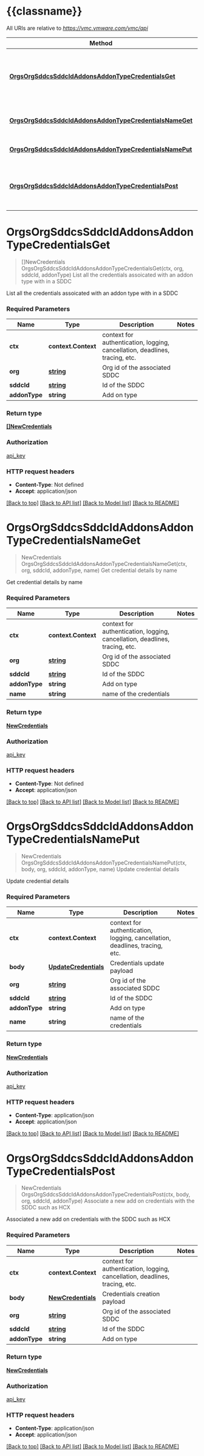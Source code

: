 # {{classname}}

All URIs are relative to *https://vmc.vmware.com/vmc/api*

Method | HTTP request | Description
------------- | ------------- | -------------
[**OrgsOrgSddcsSddcIdAddonsAddonTypeCredentialsGet**](AddonsApi.md#OrgsOrgSddcsSddcIdAddonsAddonTypeCredentialsGet) | **Get** /orgs/{org}/sddcs/{sddcId}/addons/{addonType}/credentials | List all the credentials assoicated with an addon type with in a SDDC
[**OrgsOrgSddcsSddcIdAddonsAddonTypeCredentialsNameGet**](AddonsApi.md#OrgsOrgSddcsSddcIdAddonsAddonTypeCredentialsNameGet) | **Get** /orgs/{org}/sddcs/{sddcId}/addons/{addonType}/credentials/{name} | Get credential details by name
[**OrgsOrgSddcsSddcIdAddonsAddonTypeCredentialsNamePut**](AddonsApi.md#OrgsOrgSddcsSddcIdAddonsAddonTypeCredentialsNamePut) | **Put** /orgs/{org}/sddcs/{sddcId}/addons/{addonType}/credentials/{name} | Update credential details
[**OrgsOrgSddcsSddcIdAddonsAddonTypeCredentialsPost**](AddonsApi.md#OrgsOrgSddcsSddcIdAddonsAddonTypeCredentialsPost) | **Post** /orgs/{org}/sddcs/{sddcId}/addons/{addonType}/credentials | Associate a new add on credentials with the SDDC such as HCX

# **OrgsOrgSddcsSddcIdAddonsAddonTypeCredentialsGet**
> []NewCredentials OrgsOrgSddcsSddcIdAddonsAddonTypeCredentialsGet(ctx, org, sddcId, addonType)
List all the credentials assoicated with an addon type with in a SDDC

List all the credentials assoicated with an addon type with in a SDDC

### Required Parameters

Name | Type | Description  | Notes
------------- | ------------- | ------------- | -------------
 **ctx** | **context.Context** | context for authentication, logging, cancellation, deadlines, tracing, etc.
  **org** | [**string**](.md)| Org id of the associated SDDC | 
  **sddcId** | [**string**](.md)| Id of the SDDC | 
  **addonType** | **string**| Add on type | 

### Return type

[**[]NewCredentials**](NewCredentials.md)

### Authorization

[api_key](../README.md#api_key)

### HTTP request headers

 - **Content-Type**: Not defined
 - **Accept**: application/json

[[Back to top]](#) [[Back to API list]](../README.md#documentation-for-api-endpoints) [[Back to Model list]](../README.md#documentation-for-models) [[Back to README]](../README.md)

# **OrgsOrgSddcsSddcIdAddonsAddonTypeCredentialsNameGet**
> NewCredentials OrgsOrgSddcsSddcIdAddonsAddonTypeCredentialsNameGet(ctx, org, sddcId, addonType, name)
Get credential details by name

Get credential details by name

### Required Parameters

Name | Type | Description  | Notes
------------- | ------------- | ------------- | -------------
 **ctx** | **context.Context** | context for authentication, logging, cancellation, deadlines, tracing, etc.
  **org** | [**string**](.md)| Org id of the associated SDDC | 
  **sddcId** | [**string**](.md)| Id of the SDDC | 
  **addonType** | **string**| Add on type | 
  **name** | **string**| name of the credentials | 

### Return type

[**NewCredentials**](NewCredentials.md)

### Authorization

[api_key](../README.md#api_key)

### HTTP request headers

 - **Content-Type**: Not defined
 - **Accept**: application/json

[[Back to top]](#) [[Back to API list]](../README.md#documentation-for-api-endpoints) [[Back to Model list]](../README.md#documentation-for-models) [[Back to README]](../README.md)

# **OrgsOrgSddcsSddcIdAddonsAddonTypeCredentialsNamePut**
> NewCredentials OrgsOrgSddcsSddcIdAddonsAddonTypeCredentialsNamePut(ctx, body, org, sddcId, addonType, name)
Update credential details

Update credential details

### Required Parameters

Name | Type | Description  | Notes
------------- | ------------- | ------------- | -------------
 **ctx** | **context.Context** | context for authentication, logging, cancellation, deadlines, tracing, etc.
  **body** | [**UpdateCredentials**](UpdateCredentials.md)| Credentials update payload | 
  **org** | [**string**](.md)| Org id of the associated SDDC | 
  **sddcId** | [**string**](.md)| Id of the SDDC | 
  **addonType** | **string**| Add on type | 
  **name** | **string**| name of the credentials | 

### Return type

[**NewCredentials**](NewCredentials.md)

### Authorization

[api_key](../README.md#api_key)

### HTTP request headers

 - **Content-Type**: application/json
 - **Accept**: application/json

[[Back to top]](#) [[Back to API list]](../README.md#documentation-for-api-endpoints) [[Back to Model list]](../README.md#documentation-for-models) [[Back to README]](../README.md)

# **OrgsOrgSddcsSddcIdAddonsAddonTypeCredentialsPost**
> NewCredentials OrgsOrgSddcsSddcIdAddonsAddonTypeCredentialsPost(ctx, body, org, sddcId, addonType)
Associate a new add on credentials with the SDDC such as HCX

Associated a new add on credentials with the SDDC such as HCX

### Required Parameters

Name | Type | Description  | Notes
------------- | ------------- | ------------- | -------------
 **ctx** | **context.Context** | context for authentication, logging, cancellation, deadlines, tracing, etc.
  **body** | [**NewCredentials**](NewCredentials.md)| Credentials creation payload | 
  **org** | [**string**](.md)| Org id of the associated SDDC | 
  **sddcId** | [**string**](.md)| Id of the SDDC | 
  **addonType** | **string**| Add on type | 

### Return type

[**NewCredentials**](NewCredentials.md)

### Authorization

[api_key](../README.md#api_key)

### HTTP request headers

 - **Content-Type**: application/json
 - **Accept**: application/json

[[Back to top]](#) [[Back to API list]](../README.md#documentation-for-api-endpoints) [[Back to Model list]](../README.md#documentation-for-models) [[Back to README]](../README.md)

